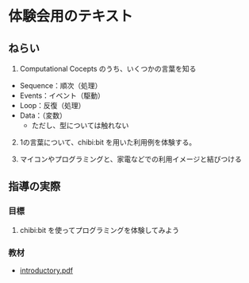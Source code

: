 # 体験会用のテキスト

## ねらい

1. Computational Cocepts のうち、いくつかの言葉を知る

  - Sequence：順次（処理）
  - Events：イベント（駆動）
  - Loop：反復（処理）
  - Data：（変数）
    - ただし、型については触れない

2. 1の言葉について、chibi:bit を用いた利用例を体験する。

3. マイコンやプログラミングと、家電などでの利用イメージと結びつける

## 指導の実際

### 目標

1. chibi:bit を使ってプログラミングを体験してみよう

### 教材

- [introductory.pdf](./introductory.pdf)
